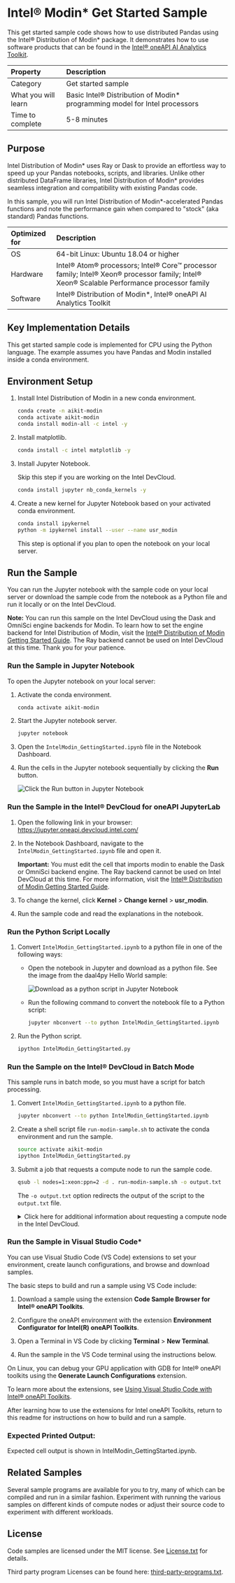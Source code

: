 ﻿# Intel&reg; Modin* Get Started Sample

This get started sample code shows how to use distributed Pandas using the Intel® Distribution of Modin* package. It demonstrates how to use software products that can be found in the [Intel® oneAPI AI Analytics Toolkit](https://software.intel.com/content/www/us/en/develop/tools/oneapi/ai-analytics-toolkit.html).

| Property                          | Description
| :---                              | :---
| Category                          | Get started sample
| What you will learn               | Basic Intel&reg; Distribution of Modin* programming model for Intel processors
| Time to complete                  | 5-8 minutes


## Purpose

Intel Distribution of Modin* uses Ray or Dask to provide an effortless way to speed up your Pandas notebooks, scripts, and libraries. Unlike other distributed DataFrame libraries, Intel Distribution of Modin* provides seamless integration and compatibility with existing Pandas code.

In this sample, you will run Intel Distribution of Modin*-accelerated Pandas functions and note the performance gain when compared to "stock" (aka standard) Pandas functions.

| Optimized for                     | Description
| :---                              | :---
| OS                                | 64-bit Linux: Ubuntu 18.04 or higher
| Hardware                          | Intel® Atom® processors; Intel® Core™ processor family; Intel® Xeon® processor family; Intel® Xeon® Scalable Performance processor family
| Software                          | Intel® Distribution of Modin*, Intel® oneAPI AI Analytics Toolkit


## Key Implementation Details

This get started sample code is implemented for CPU using the Python language. The example assumes you have Pandas and Modin installed inside a conda environment.


## Environment Setup

1. Install Intel Distribution of Modin in a new conda environment.

   <!-- As of right now, you can install Intel Distribution of Modin only via Anaconda. -->

   ``` bash
   conda create -n aikit-modin
   conda activate aikit-modin
   conda install modin-all -c intel -y
   ```
   
   <!-- You can refer to the oneAPI [main page](https://software.intel.com/en-us/oneapi) for toolkit installation and the Toolkit [Getting Started Guide for Linux](https://software.intel.com/en-us/get-started-with-intel-oneapi-linux-get-started-with-the-intel-ai-analytics-toolkit) for post-installation steps and scripts. -->

   
2. Install matplotlib.

   ``` bash
   conda install -c intel matplotlib -y
   ```
   
3. Install Jupyter Notebook.

   Skip this step if you are working on the Intel DevCloud.

   ``` bash
   conda install jupyter nb_conda_kernels -y
   ```

4. Create a new kernel for Jupyter Notebook based on your activated conda environment.

   ``` bash
   conda install ipykernel
   python -m ipykernel install --user --name usr_modin
   ```
   
   This step is optional if you plan to open the notebook on your local server.


## Run the Sample<a name="running-the-sample"></a>

You can run the Jupyter notebook with the sample code on your local
server or download the sample code from the notebook as a Python file and run it locally or on the Intel DevCloud.

**Note:** You can run this sample on the Intel DevCloud using the Dask and OmniSci engine backends for Modin. To learn how to set the engine backend for Intel Distribution of Modin, visit the [Intel® Distribution of Modin Getting Started Guide](https://www.intel.com/content/www/us/en/developer/articles/technical/intel-distribution-of-modin-getting-started-guide.html). The Ray backend cannot be used on Intel DevCloud at this time. Thank you for your patience.

### Run the Sample in Jupyter Notebook<a name="run-as-jupyter-notebook"></a>

To open the Jupyter notebook on your local server:

1. Activate the conda environment.

   ``` bash
   conda activate aikit-modin
   ```

2. Start the Jupyter notebook server.

   ``` bash
   jupyter notebook
   ```
   
3. Open the ``IntelModin_GettingStarted.ipynb`` file in the Notebook
   Dashboard.

4. Run the cells in the Jupyter notebook sequentially by clicking the
   **Run** button.

   ![Click the Run button in Jupyter Notebook](Jupyter_Run.jpg "Run button in Jupyter Notebook")

### Run the Sample in the Intel® DevCloud for oneAPI JupyterLab

1. Open the following link in your browser: https://jupyter.oneapi.devcloud.intel.com/

2. In the Notebook Dashboard, navigate to the ``IntelModin_GettingStarted.ipynb`` file and open it.

   **Important:** You must edit the cell that imports modin to enable the Dask or OmniSci backend engine. The Ray backend cannot be used on Intel DevCloud at this time. For more information, visit the [Intel® Distribution of Modin Getting Started Guide](https://www.intel.com/content/www/us/en/developer/articles/technical/intel-distribution-of-modin-getting-started-guide.html).

3. To change the kernel, click **Kernel** > **Change kernel** > **usr_modin**.

4. Run the sample code and read the explanations in the notebook.

### Run the Python Script Locally

1. Convert ``IntelModin_GettingStarted.ipynb`` to a python file in one of the following ways:

   - Open the notebook in Jupyter and download as a python file. See the image from the daal4py Hello World sample:

     ![Download as a python script in Jupyter Notebook](Jupyter_Save_Py.jpg "Download as Python script in the Jupyter Notebook")
	 
   - Run the following command to convert the notebook file to a Python script:
   
     ``` bash
     jupyter nbconvert --to python IntelModin_GettingStarted.ipynb
     ```

2. Run the Python script.

   ``` bash
   ipython IntelModin_GettingStarted.py
   ```

### Run the Sample on the Intel&reg; DevCloud in Batch Mode<a name="run-samples-on-devcloud"></a>

This sample runs in batch mode, so you must have a script for batch processing.

1. Convert ``IntelModin_GettingStarted.ipynb`` to a python file.

   ``` bash
   jupyter nbconvert --to python IntelModin_GettingStarted.ipynb
   ```

2. Create a shell script file ``run-modin-sample.sh`` to activate the conda environment and run the sample.

   ```bash
   source activate aikit-modin
   ipython IntelModin_GettingStarted.py
   ```
   
3. Submit a job that requests a compute node to run the sample code.

   ```bash
   qsub -l nodes=1:xeon:ppn=2 -d . run-modin-sample.sh -o output.txt
   ```
   
   The ``-o output.txt`` option redirects the output of the script to the ``output.txt`` file.

   <details>
   <summary>Click here for additional information about requesting a compute node in the Intel DevCloud.</summary>
   
   In order to run a script on the DevCloud, you need to request a compute node using node properties such as: `gpu`, `xeon`, `fpga_compile`, `fpga_runtime` and others. For more information about the node properties, execute the `pbsnodes` command.
   
   This node information must be provided when submitting a job to run your sample in batch mode using the qsub command. When you see the qsub command in the Run section of the [Hello World instructions](https://devcloud.intel.com/oneapi/get_started/aiAnalyticsToolkitSamples/), change the command to fit the node you are using. Nodes which are in bold indicate they are compatible with this sample:

   <!---Mark each compatible Node in BOLD-->
   | Node              | Command                                                 |
   |-------------------|---------------------------------------------------------|
   | GPU               | qsub -l nodes=1:gpu:ppn=2 -d . hello-world.sh           |
   | CPU               | qsub -l nodes=1:xeon:ppn=2 -d . hello-world.sh          |
   | FPGA Compile Time | qsub -l nodes=1:fpga\_compile:ppn=2 -d . hello-world.sh |
   | FPGA Runtime      | qsub -l nodes=1:fpga\_runtime:ppn=2 -d . hello-world.sh |
   </details>

### Run the Sample in Visual Studio Code*

You can use Visual Studio Code (VS Code) extensions to set your environment, create launch configurations,
and browse and download samples.

The basic steps to build and run a sample using VS Code include:

1. Download a sample using the extension **Code Sample Browser for Intel&reg; oneAPI Toolkits**.

2. Configure the oneAPI environment with the extension **Environment Configurator for Intel(R) oneAPI Toolkits**.

3. Open a Terminal in VS Code by clicking **Terminal** > **New Terminal**.

4. Run the sample in the VS Code terminal using the instructions below.

On Linux, you can debug your GPU application with GDB for Intel® oneAPI toolkits using the **Generate Launch Configurations** extension.

To learn more about the extensions, see
[Using Visual Studio Code with Intel® oneAPI Toolkits](https://software.intel.com/content/www/us/en/develop/documentation/using-vs-code-with-intel-oneapi/top.html).

After learning how to use the extensions for Intel oneAPI Toolkits, return to this readme for instructions on how to build and run a sample.

### Expected Printed Output:

Expected cell output is shown in IntelModin_GettingStarted.ipynb.

## Related Samples

Several sample programs are available for you to try, many of which
can be compiled and run in a similar fashion. Experiment with running
the various samples on different kinds of compute nodes or adjust
their source code to experiment with different workloads.

## License

Code samples are licensed under the MIT license. See
[License.txt](https://github.com/oneapi-src/oneAPI-samples/blob/master/License.txt) for details.

Third party program Licenses can be found here: [third-party-programs.txt](https://github.com/oneapi-src/oneAPI-samples/blob/master/third-party-programs.txt).
